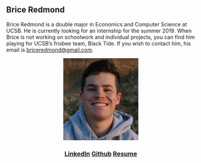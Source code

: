 ## Brice Redmond

Brice Redmond is a double major in Economics and Computer Science at UCSB. He is currently looking for an internship for the summer 2019. When Brice is not working on schoolwork and individual projects, you can find him playing for UCSB’s frisbee team, Black Tide. If you wish to contact him, his email is briceredmond@gmail.com. 

<div style="text-align:center"><img src="SelfPortrait.jpeg" alt="drawing" width="200"/>

### [LinkedIn](www.linkedin.com/in/bredmond555) [Github](https://github.com/bredmond5) [Resume](Resume_BriceRedmond.pdf)

</div>

